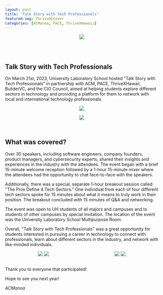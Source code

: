 ```yaml
---
layout: post
title: "Talk Story with Tech Professionals"
featured-img: ThriveHICover
categories: [ACManoa, PACE, ThriveXHawaii]
---
```



<center>
	<figure class="full">
	    <img src="/assets/img/posts/talkstory-sp23/232.jpg" data-featherlight data-featherlight-target-attr="src">
	</figure>
</center>
<br>
<br>

## Talk Story with Tech Professionals

On March 21st, 2023, University Laboratory School hosted "Talk Story with Tech Professionals" in partnership with ACM, PACE, ThriveXHawaii, BuilderVC, and the CIO Council, aimed at helping students explore different sectors in technology and providing a platform for them to network with local and international technology professionals.

<center>
	<figure class="full">
	    <img src="/assets/img/posts/talkstory-sp23/216.jpg" data-featherlight data-featherlight-target-attr="src">
	</figure>
</center>
<center>
	<figure class="full">
	    <img src="/assets/img/posts/talkstory-sp23/232.jpg" data-featherlight data-featherlight-target-attr="src">
	</figure>
</center>
<br>

## What was covered?

Over 30 speakers, including software engineers, company founders, product managers, and cybersecurity experts, shared their insights and experiences in the industry with the attendees. The event began with a brief 15-minute welcome reception followed by a 1-hour 15-minute mixer where the attendees had the opportunity to chat face-to-face with the speakers.

Additionally, there was a special, separate 1-hour breakout session called "The Pros Define 4 Tech Sectors." One individual from each of four different tech sectors spoke for 15 minutes about what it means to truly work in their position. The breakout concluded with 15 minutes of Q&A and networking.

The event was open to UH students of all majors and campuses and to students of other campuses by special invitation. The location of the event was the University Laboratory School Multipurpose Room.

Overall, "Talk Story with Tech Professionals" was a great opportunity for students interested in pursuing a career in technology to connect with professionals, learn about different sectors in the industry, and network with like-minded individuals.


<center>
	<div class="row" style="display: flex"> 
	  <div class="column">
		<img src="/assets/img/posts/talkstory-sp23/242.jpg" data-featherlight data-featherlight-target-attr="src">
		<img src="/assets/img/posts/talkstory-sp23/238.jpg" data-featherlight data-featherlight-target-attr="src">
	  </div>
	  <div class="column">
		<img src="/assets/img/posts/talkstory-sp23/236.jpg" data-featherlight data-featherlight-target-attr="src">
		<img src="/assets/img/posts/talkstory-sp23/202.jpg" data-featherlight data-featherlight-target-attr="src">
	  </div> 
	</div>
</center>

<br>

Thank you to everyone that participated!

Hope to see you next year!

_ACManoa_  

<link href="//cdn.rawgit.com/noelboss/featherlight/1.7.13/release/featherlight.min.css" type="text/css" rel="stylesheet" />
<script src="//code.jquery.com/jquery-latest.js"></script>
<script src="//cdn.rawgit.com/noelboss/featherlight/1.7.13/release/featherlight.min.js" type="text/javascript" charset="utf-8"></script>
<style>
